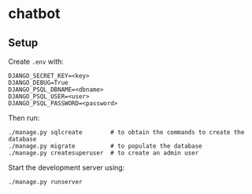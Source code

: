 chatbot
=======

Setup
-----

Create `.env` with:

```
DJANGO_SECRET_KEY=<key>
DJANGO_DEBUG=True
DJANGO_PSQL_DBNAME=<dbname>
DJANGO_PSQL_USER=<user>
DJANGO_PSQL_PASSWORD=<password>
```

Then run:

```
./manage.py sqlcreate        # to obtain the commands to create the database
./manage.py migrate          # to populate the database
./manage.py createsuperuser  # to create an admin user
```

Start the development server using:

```
./manage.py runserver
```
